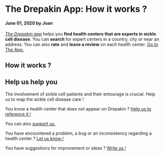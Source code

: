 # The Drepakin App: How it works ?

#### June 01, 2020 by Joan

_[The Drepakin app](https://drepakin.com/app)_ helps you **find health centers that are experts in sickle cell disease**. You can **search** for expert centers in a country, city or near an address. You can also **rate** and **leave a review** on each health center. [Go to The App.](Https://drepakin.com/app)

## How it works ?

## Help us help you

The involvement of sickle cell patients and their entourage is crucial.
Help us to map the sickle cell disease care !

You know a health center that does not appear on Drepakin ? [Help us to reference it !](https://forms.gle/3wWaovcLPs62kEh47)

You can also [support us.](https://paypal.me/pools/c/8nXuBPoX1L)

You have encountered a problem, a bug or an inconsistency regarding a health center ? [Let us know !](mailto:drepakin@gmail.com)

You have suggestions for improvement or ideas ? [Write us !](mailto:drepakin@gmail.com)
